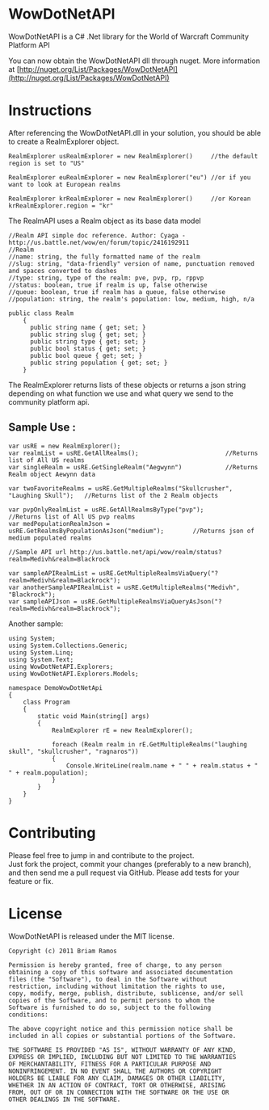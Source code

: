 WowDotNetAPI
=========
WowDotNetAPI is a C# .Net library for the World of Warcraft Community Platform API

You can now obtain the WowDotNetAPI dll through nuget. More information at [http://nuget.org/List/Packages/WowDotNetAPI](http://nuget.org/List/Packages/WowDotNetAPI)

Instructions
============

After referencing the WowDotNetAPI.dll in your solution, you should be able to create a RealmExplorer object.

	RealmExplorer usRealmExplorer = new RealmExplorer()	    //the default region is set to "US"

	RealmExplorer euRealmExplorer = new RealmExplorer("eu") //or if you want to look at European realms

	RealmExplorer krRealmExplorer = new RealmExplorer()		//or Korean
	krRealmExplorer.region = "kr"

The RealmAPI uses a Realm object as its base data model 

	//Realm API simple doc reference. Author: Cyaga - http://us.battle.net/wow/en/forum/topic/2416192911
    //Realm 
    //name: string, the fully formatted name of the realm
    //slug: string, "data-friendly" version of name, punctuation removed and spaces converted to dashes
    //type: string, type of the realm: pve, pvp, rp, rppvp
    //status: boolean, true if realm is up, false otherwise
    //queue: boolean, true if realm has a queue, false otherwise
    //population: string, the realm's population: low, medium, high, n/a

	public class Realm
		{
		  public string name { get; set; }
		  public string slug { get; set; }
		  public string type { get; set; }
          public bool status { get; set; }
          public bool queue { get; set; }
          public string population { get; set; }
		}

The RealmExplorer returns lists of these objects or returns a json string depending on what function we use and what query we send to the community platform api.

Sample Use :
----------------------

	var usRE = new RealmExplorer();
	var realmList = usRE.GetAllRealms();						//Returns list of All US realms	
	var singleRealm = usRE.GetSingleRealm("Aegwynn")			//Returns Realm object Aewynn data
	
	var twoFavoriteRealms = usRE.GetMultipleRealms("Skullcrusher", "Laughing Skull");   //Returns list of the 2 Realm objects
		
	var pvpOnlyRealmList = usRE.GetAllRealmsByType("pvp");							//Returns list of All US pvp realms
	var medPopulationRealmJson = usRE.GetRealmsByPopulationAsJson("medium");		//Returns json of medium populated realms

	//Sample API url http://us.battle.net/api/wow/realm/status?realm=Medivh&realm=Blackrock

	var sampleAPIRealmList = usRE.GetMultipleRealmsViaQuery("?realm=Medivh&realm=Blackrock");						
	var anotherSampleAPIRealmList = usRE.GetMultipleRealms("Medivh", "Blackrock");   
	var sampleAPIJson = usRE.GetMultipleRealmsViaQueryAsJson("?realm=Medivh&realm=Blackrock");		
 

Another sample:

	using System;
	using System.Collections.Generic;
	using System.Linq;
	using System.Text;
	using WowDotNetAPI.Explorers;
	using WowDotNetAPI.Explorers.Models;

	namespace DemoWowDotNetApi
	{
		class Program
		{
			static void Main(string[] args)
			{
				RealmExplorer rE = new RealmExplorer();

				foreach (Realm realm in rE.GetMultipleRealms("laughing skull", "skullcrusher", "ragnaros"))
				{
					Console.WriteLine(realm.name + " " + realm.status + " " + realm.population);
				}
			}
		}
	}


Contributing
============
 
Please feel free to jump in and contribute to the project.  
Just fork the project, commit your changes (preferably to a new branch), and then send me a pull request via GitHub. 
Please add tests for your feature or fix.
 

 
License
=======
 
WowDotNetAPI is released under the MIT license.
 
    Copyright (c) 2011 Briam Ramos
 
    Permission is hereby granted, free of charge, to any person
    obtaining a copy of this software and associated documentation
    files (the "Software"), to deal in the Software without
    restriction, including without limitation the rights to use,
    copy, modify, merge, publish, distribute, sublicense, and/or sell
    copies of the Software, and to permit persons to whom the
    Software is furnished to do so, subject to the following
    conditions:
 
    The above copyright notice and this permission notice shall be
    included in all copies or substantial portions of the Software.
 
    THE SOFTWARE IS PROVIDED "AS IS", WITHOUT WARRANTY OF ANY KIND,
    EXPRESS OR IMPLIED, INCLUDING BUT NOT LIMITED TO THE WARRANTIES
    OF MERCHANTABILITY, FITNESS FOR A PARTICULAR PURPOSE AND
    NONINFRINGEMENT. IN NO EVENT SHALL THE AUTHORS OR COPYRIGHT
    HOLDERS BE LIABLE FOR ANY CLAIM, DAMAGES OR OTHER LIABILITY,
    WHETHER IN AN ACTION OF CONTRACT, TORT OR OTHERWISE, ARISING
    FROM, OUT OF OR IN CONNECTION WITH THE SOFTWARE OR THE USE OR
    OTHER DEALINGS IN THE SOFTWARE.